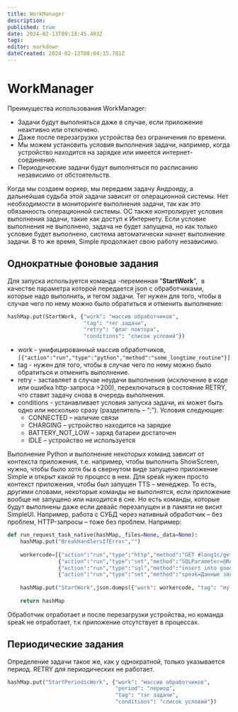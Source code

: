 ```yaml
---
title: WorkManager
description: 
published: true
date: 2024-02-13T09:18:45.403Z
tags: 
editor: markdown
dateCreated: 2024-02-13T08:04:15.781Z
---
```


# WorkManager
Преимущества использования WorkManager:
- Задачи будут выполняться даже в случае, если приложение неактивно или отключено.
- Даже после перезагрузки устройства без ограничения по времени. 
- Мы можем установить условия выполнения задачи, например, когда устройство находится на зарядке или имеется интернет-соединение.
-  Периодические задачи будут выполняться по расписанию независимо от обстоятельств.

Когда мы создаем воркер, мы передаем задачу Андроиду, а дальнейшая судьба этой задачи зависит от операционной системы. Нет необходимости в мониторинге выполнения задачи, так как это обязанность операционной системы. ОС также контролирует условия выполнения задачи, такие как доступ к Интернету. Если условие выполнения не выполнено, задача не будет запущена, но как только условие будет выполнено, система автоматически начнет выполнение задачи. В то же время, Simple продолжает свою работу независимо.

## Однократные фоновые задания
Для запуска используется команда -переменная "**StartWork**",  в качестве параметра которой передается json с обработчиками, которые надо выполнить, и тегом задачи. Тег нужен для того, чтобы в случае чего по нему можно было обратиться и отменить выполнение:

```Python
hashMap.put(StartWork, {"work": "массив обработчиков",
						"tag": "тег задачи",
						"retry": "флаг повтора",
						"conditions": "список условий"})
```
- work - унифицированный массив обработчиков, `[{"action":"run","type":"python","method":"some_longtime_routine"}]`
- tag - нужен для того, чтобы в случае чего по нему можно было обратиться и отменить выполнение.
- retry - заставляет в случае неудачи выполнения (исключение в коде или ошибка http-запроса >200), переключаться в состояние RETRY, что ставит задачу снова в очередь выполнения. 
- conditions - устанавливает условия запуска задачи, их может быть одно или несколько сразу (разделитель – “;”). Условия следующие:
    - CONNECTED – наличие связи
    - CHARGING – устройство находится на зарядке
    - BATTERY_NOT_LOW – заряд батареи достаточен
    - IDLE – устройство не используется


Выполнение Python и выполнение некоторых команд зависит от контекста приложения, т.е. например, чтобы выполнить ShowScreen, нужно, чтобы было хотя бы в свернутом виде запущено приложение Simple и открыт какой то процесс в нем. Для speak нужен просто контекст приложения, чтобы был запущен TTS – менеджер. То есть, другими словами, некоторые команды не выполнятся, если приложение вообще не запущено или находится в сне. Но есть команды, которые будут выполнены даже если девайс перезапущен и в памяти не висит SimpleUI. Например, работа с СУБД через нативный обработчик – без проблем, HTTP-запросы – тоже без проблем. Например:
```Python
def run_request_task_native(hashMap,_files=None,_data=None):  
    hashMap.put("BreakHandlersIfError","")  
    
    workercode=[{"action":"run","type":"http","method":"GET #long1c/get_goods"},
			    {"action":"run","type":"set","method":"SQLParameter=@ResultMessage"},
			    {"action":"run","type":"sql","method":"insert into goods(art,barcode,nom) values(?,?,?)"},
			    {"action":"run","type":"set","method":"speak=Данные загружены"}]		    
          
    hashMap.put("StartWork",json.dumps({"work": workercode, "tag": "my_single_task", "retry": True, "conditions":"BATTERY_NOT_LOW;CHARGING;CONNECTED"}, ensure_ascii=False))  
		      
    return hashMap
```
Обработчик отработает и после перезагрузки устройства, но команда speak не отработает, т.к приложение отсутствует в процессах.

## Периодические задания
Определение задачи такое же, как у однократной, только указывается период. RETRY для периодических не работает. 
```Python
hashMap.put("StartPeriodicWork", {"work": "массив обработчиков",
                                  "period": "период",
                                  "tag": "тэг задачи",
                                  "conditions": "список условий"})  
```